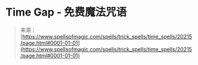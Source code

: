 <!--yml

category: 未分类

date: 2024-06-12 19:02:55

-->

# Time Gap - 免费魔法咒语

> 来源：[https://www.spellsofmagic.com/spells/trick_spells/time_spells/20215/page.html#0001-01-01](https://www.spellsofmagic.com/spells/trick_spells/time_spells/20215/page.html#0001-01-01)
